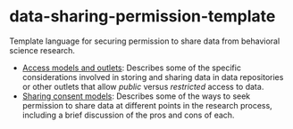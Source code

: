 # data-sharing-permission-template
Template language for securing permission to share data from behavioral science research.

- [Access models and outlets](access-models-outlets.md): Describes some of the specific considerations involved in storing and sharing data in data repositories or other outlets that allow *public* versus *restricted* access to data.
- [Sharing consent models](sharing-consent-models.md): Describes some of the ways to seek permission to share data at different points in the research process, including a brief discussion of the pros and cons of each.
